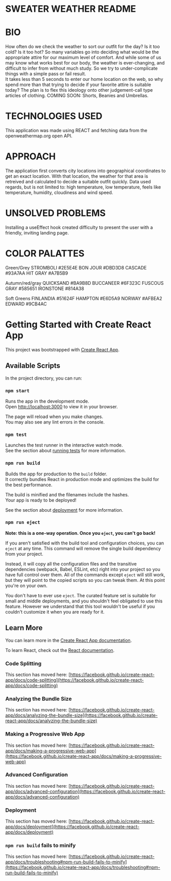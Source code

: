 # SWEATER WEATHER README

# BIO

How often do we check the weather to sort our outfit for the day? Is it too cold? Is it too hot?
So many variables go into deciding what would be the appropriate attire for our maximum level of comfort.
And while some of us may know what works best for our body, the weather is ever-changing, and difficult
to infer from without much study. So we try to under-complicate things with a simple pass or fail result.  
It takes less than 5 seconds to enter our home location on the web, so why spend more than that trying
to decide if your favorite attire is suitable today? The plan is to flex this ideology onto other judgement-call type
articles of clothing. COMING SOON: Shorts, Beanies and Umbrellas.

# TECHNOLOGIES USED

This application was made using REACT and fetching data from the openweathermap.org open API.

# APPROACH

The application first converts city locations into geographical coordinates to get an exact location. With that location,
the weather for that area is retreived and calculated to decide a suitable outfit quickly. Data used regards, but is not limited to:
high temperature, low temperature, feels like temperature, humidity, cloudiness and wind speed.

# UNSOLVED PROBLEMS

Installing a useEffect hook created difficulty to present the user with a friendly, inviting landing page.

# COLOR PALATTES

Green/Grey
STROMBOLI #2E5E4E
BON JOUR #DBD3D8
CASCADE #93A7AA
HIT GRAY #A7B5B9

Autumn/red/gray
QUICKSAND #BA9B8D
BUCCANEER #6F323C
FUSCOUS GRAY #585651
IRONSTONE #814A38

Soft Greens
FINLANDIA #51624F
HAMPTON #E6D5A9
NORWAY #AFBEA2
EDWARD #9CB4AC

# Getting Started with Create React App

This project was bootstrapped with [Create React App](https://github.com/facebook/create-react-app).

## Available Scripts

In the project directory, you can run:

### `npm start`

Runs the app in the development mode.\
Open [http://localhost:3000](http://localhost:3000) to view it in your browser.

The page will reload when you make changes.\
You may also see any lint errors in the console.

### `npm test`

Launches the test runner in the interactive watch mode.\
See the section about [running tests](https://facebook.github.io/create-react-app/docs/running-tests) for more information.

### `npm run build`

Builds the app for production to the `build` folder.\
It correctly bundles React in production mode and optimizes the build for the best performance.

The build is minified and the filenames include the hashes.\
Your app is ready to be deployed!

See the section about [deployment](https://facebook.github.io/create-react-app/docs/deployment) for more information.

### `npm run eject`

**Note: this is a one-way operation. Once you `eject`, you can't go back!**

If you aren't satisfied with the build tool and configuration choices, you can `eject` at any time. This command will remove the single build dependency from your project.

Instead, it will copy all the configuration files and the transitive dependencies (webpack, Babel, ESLint, etc) right into your project so you have full control over them. All of the commands except `eject` will still work, but they will point to the copied scripts so you can tweak them. At this point you're on your own.

You don't have to ever use `eject`. The curated feature set is suitable for small and middle deployments, and you shouldn't feel obligated to use this feature. However we understand that this tool wouldn't be useful if you couldn't customize it when you are ready for it.

## Learn More

You can learn more in the [Create React App documentation](https://facebook.github.io/create-react-app/docs/getting-started).

To learn React, check out the [React documentation](https://reactjs.org/).

### Code Splitting

This section has moved here: [https://facebook.github.io/create-react-app/docs/code-splitting](https://facebook.github.io/create-react-app/docs/code-splitting)

### Analyzing the Bundle Size

This section has moved here: [https://facebook.github.io/create-react-app/docs/analyzing-the-bundle-size](https://facebook.github.io/create-react-app/docs/analyzing-the-bundle-size)

### Making a Progressive Web App

This section has moved here: [https://facebook.github.io/create-react-app/docs/making-a-progressive-web-app](https://facebook.github.io/create-react-app/docs/making-a-progressive-web-app)

### Advanced Configuration

This section has moved here: [https://facebook.github.io/create-react-app/docs/advanced-configuration](https://facebook.github.io/create-react-app/docs/advanced-configuration)

### Deployment

This section has moved here: [https://facebook.github.io/create-react-app/docs/deployment](https://facebook.github.io/create-react-app/docs/deployment)

### `npm run build` fails to minify

This section has moved here: [https://facebook.github.io/create-react-app/docs/troubleshooting#npm-run-build-fails-to-minify](https://facebook.github.io/create-react-app/docs/troubleshooting#npm-run-build-fails-to-minify)
